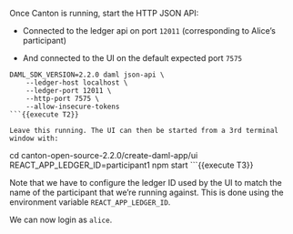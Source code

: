 Once Canton is running, start the HTTP JSON API:

- Connected to the ledger api on port `12011` (corresponding to Alice’s participant)

- And connected to the UI on the default expected port `7575`

```
DAML_SDK_VERSION=2.2.0 daml json-api \
    --ledger-host localhost \
    --ledger-port 12011 \
    --http-port 7575 \
    --allow-insecure-tokens
```{{execute T2}}

Leave this running. The UI can then be started from a 3rd terminal window with:

```
cd canton-open-source-2.2.0/create-daml-app/ui
REACT_APP_LEDGER_ID=participant1 npm start
    ```{{execute T3}}

Note that we have to configure the ledger ID used by the UI to match the name of the participant that we’re running against. This is done using the environment variable `REACT_APP_LEDGER_ID`.

We can now login as `alice`.
